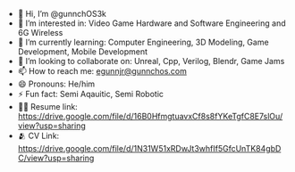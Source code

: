 - 👋 Hi, I’m @gunnchOS3k
- 👀 I’m interested in: Video Game Hardware and Software Engineering and 6G Wireless
- 🌱 I’m currently learning: Computer Engineering, 3D Modeling, Game Development, Mobile Development
- 💞️ I’m looking to collaborate on: Unreal, Cpp, Verilog, Blendr, Game Jams
- 📫 How to reach me: egunnjr@gunnchos.com
- 😄 Pronouns: He/him
- ⚡ Fun fact: Semi Aqauitic, Semi Robotic
- 🧙‍♂️ Resume link: https://drive.google.com/file/d/16B0HfmgtuavxCf8s8fYKeTgfC8E7slOu/view?usp=sharing
- 🫂 CV Link: https://drive.google.com/file/d/1N31W51xRDwJt3whfIf5GfcUnTK84gbDC/view?usp=sharing

<!---
gunnchOS3k/gunnchOS3k is a ✨ special ✨ repository because its `README.md` (this file) appears on your GitHub profile.
You can click the Preview link to take a look at your changes.
--->
